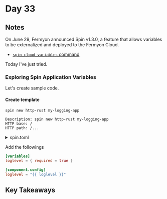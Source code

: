 # Day 33

## Notes

On June 29, Fermyon announced Spin v1.3.0, a feature that allows variables to be externalized and deployed to the Fermyon Cloud.

- [`spin cloud variables` command](https://www.fermyon.com/blog/exploring_variables)

Today I've just tried.

### Exploring Spin Application Variables

Let's create sample code.

#### Create template

```shell
spin new http-rust my-logging-app
```

```shell
Description: spin new http-rust my-logging-app
HTTP base: /
HTTP path: /...
```

<details>
<summary>spin.toml</summary>

```toml
spin_manifest_version = "1"
description = "spin new http-rust my-logging-app"
name = "my-logging-app"
trigger = { type = "http", base = "/" }
version = "0.1.0"

[[component]]
id = "my-logging-app"
source = "target/wasm32-wasi/release/my_logging_app.wasm"
allowed_http_hosts = []
[component.trigger]
route = "/..."
[component.build]
command = "cargo build --target wasm32-wasi --release"
watch = ["src/**/*.rs", "Cargo.toml"]
```

</details>

Add the followings

```toml
[variables]
loglevel = { required = true }
```

```toml
[component.config]
loglevel = "{{ loglevel }}"
```

## Key Takeaways
